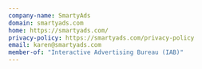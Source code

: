 ```yaml
---
company-name: SmartyAds
domain: smartyads.com
home: https://smartyads.com/
privacy-policy: https://smartyads.com/privacy-policy
email: karen@smartyads.com
member-of: "Interactive Advertising Bureau (IAB)"
---
```




